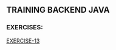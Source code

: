 ## TRAINING BACKEND JAVA
### EXERCISES:
[EXERCISE-13](https://gitlab.bosonit.com/-/ide/project/santiago.ferreira/training-java/tree/main/-/training-java-index/README.md#exe-13)


